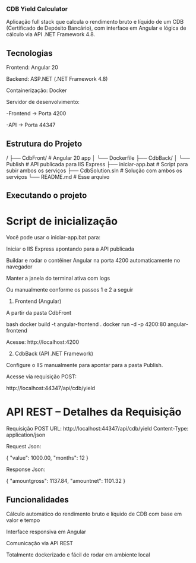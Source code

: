 
### CDB Yield Calculator

Aplicação full stack que calcula o rendimento bruto e líquido de um CDB (Certificado de Depósito Bancário), com interface em Angular e lógica de cálculo via API .NET Framework 4.8.

## Tecnologias
Frontend: Angular 20

Backend: ASP.NET (.NET Framework 4.8)

Containerização: Docker

Servidor de desenvolvimento:

-Frontend → Porta 4200

-API → Porta 44347

## Estrutura do Projeto
/
├── CdbFront/            # Angular 20 app
│   └── Dockerfile
├── CdbBack/ 
│   └── Publish          # API publicada para IIS Express
├── iniciar-app.bat      # Script para subir ambos os serviços
├── CdbSolution.sln      # Solução com ambos os serviços
└── README.md            # Esse arquivo

##  Executando o projeto

# Script de inicialização

Você pode usar o iniciar-app.bat para:

Iniciar o IIS Express apontando para a API publicada

Buildar e rodar o contêiner Angular na porta 4200 automaticamente no navegador

Manter a janela do terminal ativa com logs

Ou manualmente conforme os passos 1 e 2 a seguir


1. Frontend (Angular)

A partir da pasta CdbFront

bash
docker build -t angular-frontend .
docker run -d -p 4200:80 angular-frontend

Acesse: http://localhost:4200

2. CdbBack (API .NET Framework)

Configure o IIS manualmente para apontar para a pasta Publish.

Acesse via requisição POST:

http://localhost:44347/api/cdb/yield

# API REST – Detalhes da Requisição

Requisição POST
URL: http://localhost:44347/api/cdb/yield
Content-Type: application/json

Request Json:

{
  "value": 1000.00,
  "months": 12
}

Response Json: 

{
  "amountgross": 1137.84,
  "amountnet": 1101.32
}

## Funcionalidades

Cálculo automático do rendimento bruto e líquido de CDB com base em valor e tempo

Interface responsiva em Angular

Comunicação via API REST

Totalmente dockerizado e fácil de rodar em ambiente local